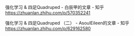 强化学习 & 四足Quadruped - 白辰甲的文章 - 知乎
https://zhuanlan.zhihu.com/p/570352241

强化学习 & 四足Quadruped （二） - AsoulEileen的文章 - 知乎
https://zhuanlan.zhihu.com/p/629162580
